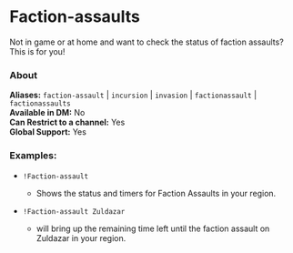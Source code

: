 # Faction-assaults

Not in game or at home and want to check the status of faction assaults? This is for you!

### About

**Aliases:** `faction-assault` | `incursion` | `invasion` | `factionassault` | `factionassaults`   
**Available in DM:** No   
**Can Restrict to a channel:** Yes      
**Global Support:** Yes     

### Examples:
* `!Faction-assault`
  - Shows the status and timers for Faction Assaults in your region.


* `!Faction-assault Zuldazar`
    - will bring up the remaining time left until the faction assault on Zuldazar in your region.
